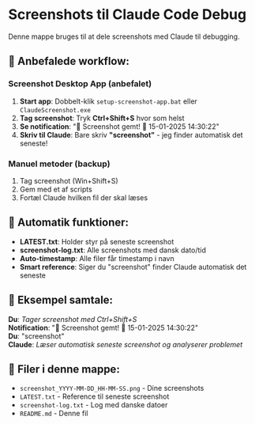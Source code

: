 # Screenshots til Claude Code Debug

Denne mappe bruges til at dele screenshots med Claude til debugging.

## 🎯 Anbefalede workflow:

### Screenshot Desktop App (anbefalet)
1. **Start app**: Dobbelt-klik `setup-screenshot-app.bat` eller `ClaudeScreenshot.exe`
2. **Tag screenshot**: Tryk **Ctrl+Shift+S** hvor som helst
3. **Se notification**: "📸 Screenshot gemt! 📅 15-01-2025 14:30:22"
4. **Skriv til Claude**: Bare skriv **"screenshot"** - jeg finder automatisk det seneste!

### Manuel metoder (backup)
1. Tag screenshot (Win+Shift+S)
2. Gem med et af scripts
3. Fortæl Claude hvilken fil der skal læses

## 🔧 Automatik funktioner:

- **LATEST.txt**: Holder styr på seneste screenshot
- **screenshot-log.txt**: Alle screenshots med dansk dato/tid
- **Auto-timestamp**: Alle filer får timestamp i navn
- **Smart reference**: Siger du "screenshot" finder Claude automatisk det seneste

## 💬 Eksempel samtale:

**Du**: *Tager screenshot med Ctrl+Shift+S*  
**Notification**: "📸 Screenshot gemt! 📅 15-01-2025 14:30:22"  
**Du**: "screenshot"  
**Claude**: *Læser automatisk seneste screenshot og analyserer problemet*

## 📁 Filer i denne mappe:
- `screenshot_YYYY-MM-DD_HH-MM-SS.png` - Dine screenshots
- `LATEST.txt` - Reference til seneste screenshot
- `screenshot-log.txt` - Log med danske datoer
- `README.md` - Denne fil
